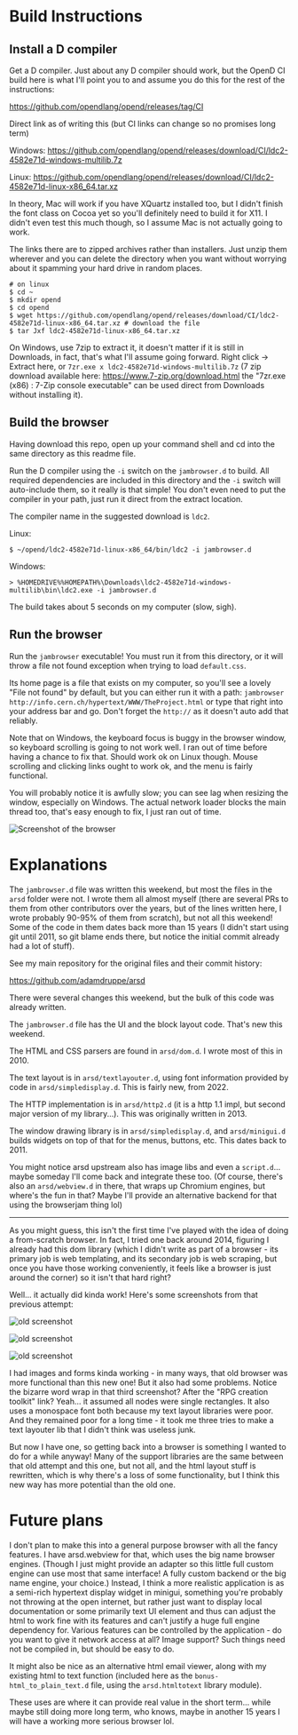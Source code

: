# Build Instructions

## Install a D compiler

Get a D compiler. Just about any D compiler should work, but the OpenD CI build here is what I'll point you to and assume you do this for the rest of the instructions:

https://github.com/opendlang/opend/releases/tag/CI

Direct link as of writing this (but CI links can change so no promises long term)

Windows: https://github.com/opendlang/opend/releases/download/CI/ldc2-4582e71d-windows-multilib.7z

Linux: https://github.com/opendlang/opend/releases/download/CI/ldc2-4582e71d-linux-x86_64.tar.xz

In theory, Mac will work if you have XQuartz installed too, but I didn't finish the font class on Cocoa yet so you'll definitely need to build it for X11. I didn't even test this much though, so I assume Mac is not actually going to work.

The links there are to zipped archives rather than installers. Just unzip them wherever and you can delete the directory when you want without worrying about it spamming your hard drive in random places.

```
# on linux
$ cd ~
$ mkdir opend
$ cd opend
$ wget https://github.com/opendlang/opend/releases/download/CI/ldc2-4582e71d-linux-x86_64.tar.xz # download the file
$ tar Jxf ldc2-4582e71d-linux-x86_64.tar.xz
```

On Windows, use 7zip to extract it, it doesn't matter if it is still in Downloads, in fact, that's what I'll assume going forward. Right click -> Extract here, or `7zr.exe x ldc2-4582e71d-windows-multilib.7z` (7 zip download available here: https://www.7-zip.org/download.html the "7zr.exe (x86) : 7-Zip console executable" can be used direct from Downloads without installing it).

## Build the browser

Having download this repo, open up your command shell and cd into the same directory as this readme file.

Run the D compiler using the `-i` switch on the `jambrowser.d` to build. All required dependencies are included in this directory and the `-i` switch will auto-include them, so it really is that simple! You don't even need to put the compiler in your path, just run it direct from the extract location.

The compiler name in the suggested download is `ldc2`.

Linux:
```
$ ~/opend/ldc2-4582e71d-linux-x86_64/bin/ldc2 -i jambrowser.d
```

Windows:
```
> %HOMEDRIVE%%HOMEPATH%\Downloads\ldc2-4582e71d-windows-multilib\bin\ldc2.exe -i jambrowser.d
```

The build takes about 5 seconds on my computer (slow, sigh).

## Run the browser

Run the `jambrowser` executable! You must run it from this directory, or it will throw a file not found exception when trying to load `default.css`.

Its home page is a file that exists on my computer, so you'll see a lovely "File not found" by default, but you can either run it with a path: `jambrowser http://info.cern.ch/hypertext/WWW/TheProject.html` or type that right into your address bar and go. Don't forget the `http://` as it doesn't auto add that reliably.

Note that on Windows, the keyboard focus is buggy in the browser window, so keyboard scrolling is going to not work well. I ran out of time before having a chance to fix that. Should work ok on Linux though. Mouse scrolling and clicking links ought to work ok, and the menu is fairly functional.

You will probably notice it is awfully slow; you can see lag when resizing the window, especially on Windows. The actual network loader blocks the main thread too, that's easy enough to fix, I just ran out of time.

![Screenshot of the browser](screenshot.png)

# Explanations

The `jambrowser.d` file was written this weekend, but most the files in the `arsd` folder were not. I wrote them all almost myself (there are several PRs to them from other contributors over the years, but of the lines written here, I wrote probably 90-95% of them from scratch), but not all this weekend! Some of the code in them dates back more than 15 years (I didn't start using git until 2011, so git blame ends there, but notice the initial commit already had a lot of stuff).

See my main repository for the original files and their commit history:

https://github.com/adamdruppe/arsd

There were several changes this weekend, but the bulk of this code was already written.

The `jambrowser.d` file has the UI and the block layout code. That's new this weekend.

The HTML and CSS parsers are found in `arsd/dom.d`. I wrote most of this in 2010.

The text layout is in `arsd/textlayouter.d`, using font information provided by code in `arsd/simpledisplay.d`.  This is fairly new, from 2022.

The HTTP implementation is in `arsd/http2.d` (it is a http 1.1 impl, but second major version of my library...). This was originally written in 2013.

The window drawing library is in `arsd/simpledisplay.d`, and `arsd/minigui.d` builds widgets on top of that for the menus, buttons, etc. This dates back to 2011.

You might notice arsd upstream also has image libs and even a `script.d`... maybe someday I'll come back and integrate these too. (Of course, there's also an `arsd/webview.d` in there, that wraps up Chromium engines, but where's the fun in that? Maybe I'll provide an alternative backend for that using the browserjam thing lol)

***

As you might guess, this isn't the first time I've played with the idea of doing a from-scratch browser. In fact, I tried one back around 2014, figuring I already had this dom library (which I didn't write as part of a browser - its primary job is web templating, and its secondary job is web scraping, but once you have those working conveniently, it feels like a browser is just around the corner) so it isn't that hard right?

Well... it actually did kinda work! Here's some screenshots from that previous attempt:

![old screenshot](https://arsdnet.net/htmlwidget2.png)

![old screenshot](https://arsdnet.net/htmlwidget3.png)

![old screenshot](https://arsdnet.net/htmlwidget4.png)

I had images and forms kinda working - in many ways, that old browser was more functional than this new one! But it also had some problems. Notice the bizarre word wrap in that third screenshot? After the "RPG creation toolkit" link? Yeah... it assumed all nodes were single rectangles. It also uses a monospace font both because my text layout libraries were poor. And they remained poor for a long time - it took me three tries to make a text layouter lib that I didn't think was useless junk.

But now I have one, so getting back into a browser is something I wanted to do for a while anyway! Many of the support libraries are the same between that old attempt and this one, but not all, and the html layout stuff is rewritten, which is why there's a loss of some functionality, but I think this new way has more potential than the old one.

# Future plans

I don't plan to make this into a general purpose browser with all the fancy features. I have arsd.webview for that, which uses the big name browser engines. (Though I just might provide an adapter so this little full custom engine can use most that same interface! A fully custom backend or the big name engine, your choice.) Instead, I think a more realistic application is as a semi-rich hypertext display widget in minigui, something you're probably not throwing at the open internet, but rather just want to display local documentation or some primarily text UI element and thus can adjust the html to work fine with its features and can't justify a huge full engine dependency for. Various features can be controlled by the application - do you want to give it network access at all? Image support? Such things need not be compiled in, but should be easy to do.

It might also be nice as an alternative html email viewer, along with my existing html to text function (included here as the `bonus-html_to_plain_text.d` file, using the `arsd.htmltotext` library module).

These uses are where it can provide real value in the short term... while maybe still doing more long term, who knows, maybe in another 15 years I will have a working more serious browser lol.
